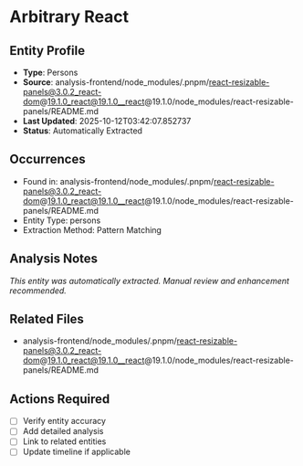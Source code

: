 # Arbitrary React

## Entity Profile
- **Type**: Persons
- **Source**: analysis-frontend/node_modules/.pnpm/react-resizable-panels@3.0.2_react-dom@19.1.0_react@19.1.0__react@19.1.0/node_modules/react-resizable-panels/README.md
- **Last Updated**: 2025-10-12T03:42:07.852737
- **Status**: Automatically Extracted

## Occurrences
- Found in: analysis-frontend/node_modules/.pnpm/react-resizable-panels@3.0.2_react-dom@19.1.0_react@19.1.0__react@19.1.0/node_modules/react-resizable-panels/README.md
- Entity Type: persons
- Extraction Method: Pattern Matching

## Analysis Notes
*This entity was automatically extracted. Manual review and enhancement recommended.*

## Related Files
- analysis-frontend/node_modules/.pnpm/react-resizable-panels@3.0.2_react-dom@19.1.0_react@19.1.0__react@19.1.0/node_modules/react-resizable-panels/README.md

## Actions Required
- [ ] Verify entity accuracy
- [ ] Add detailed analysis
- [ ] Link to related entities
- [ ] Update timeline if applicable
